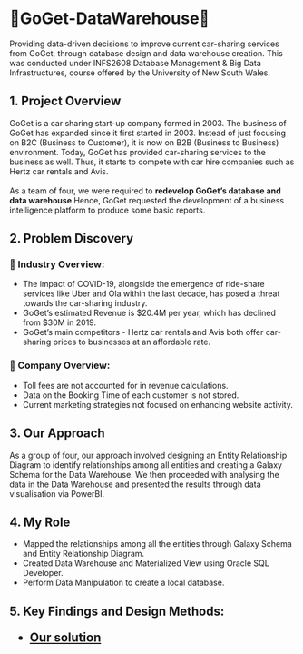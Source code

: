 # 🚗GoGet-DataWarehouse🚗
Providing data-driven decisions to improve current car-sharing services from GoGet, through database design and data warehouse creation. This was conducted under INFS2608 Database Management & Big Data Infrastructures, course offered by the University of New South Wales.

<h2>1. Project Overview</h2> 

GoGet is a car sharing start-up company formed in 2003. The business of GoGet has expanded since it first started in 2003. Instead of just focusing on B2C (Business to Customer), it is now on B2B (Business to Business) environment. Today, GoGet has provided car-sharing services to the business as well. Thus, it starts to compete with car hire companies such as Hertz car rentals and Avis.</br>  <br>As a team of four, we were required to <b>redevelop GoGet’s database and data warehouse</b> Hence, GoGet requested the development of a business intelligence platform to produce some basic reports. 

<h2>2. Problem Discovery</h2> 
<h3>🚗 Industry Overview:</h3>

- The impact of COVID-19, alongside the emergence of ride-share services like Uber and Ola within the last decade, has posed a threat towards the car-sharing industry.
- GoGet’s estimated Revenue is $20.4M per year, which has declined from $30M in 2019.
- GoGet’s main competitors - Hertz car rentals and Avis both offer car-sharing prices to businesses at an affordable rate.

<h3>💼 Company Overview:</h3>

- Toll fees are not accounted for in revenue calculations.
- Data on the Booking Time of each customer is not stored.
- Current marketing strategies not focused on enhancing website activity.

<h2>3. Our Approach</h2>

As a group of four, our approach involved designing an Entity Relationship Diagram to identify relationships among all entities and creating a Galaxy Schema for the Data Warehouse. We then proceeded with analysing the data in the Data Warehouse and presented the results through data visualisation via PowerBI.

 <h2>4. My Role</h2>
 
 - Mapped the relationships among all the entities through Galaxy Schema and Entity Relationship Diagram.
 - Created Data Warehouse and Materialized View using Oracle SQL Developer.
 - Perform Data Manipulation to create a local database.  

<h2> 5. Key Findings and Design Methods: 

- [Our solution](https://github.com/annanana164/GoGet-DataWarehouse/blob/main/Key%20Findings.md)

